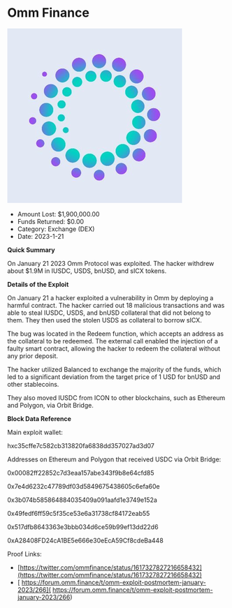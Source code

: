 # Omm Finance
![Omm Finance](/rektimages/Omm-Finance.png)
- Amount Lost: $1,900,000.00
- Funds Returned: $0.00
- Category: Exchange (DEX)
- Date: 2023-1-21

**Quick Summary**

On January 21 2023 Omm Protocol was exploited. The hacker withdrew about $1.9M in IUSDC, USDS, bnUSD, and sICX tokens. 

  


 **Details of the Exploit**

On January 21 a hacker exploited a vulnerability in Omm by deploying a harmful contract. The hacker carried out 18 malicious transactions and was able to steal IUSDC, USDS, and bnUSD collateral that did not belong to them. They then used the stolen USDS as collateral to borrow sICX.

  


The bug was located in the Redeem function, which accepts an address as the collateral to be redeemed. The external call enabled the injection of a faulty smart contract, allowing the hacker to redeem the collateral without any prior deposit.

  


The hacker utilized Balanced to exchange the majority of the funds, which led to a significant deviation from the target price of 1 USD for bnUSD and other stablecoins.

  


They also moved IUSDC from ICON to other blockchains, such as Ethereum and Polygon, via Orbit Bridge.

  


 **Block Data Reference**

Main exploit wallet: 

hxc35cffe7c582cb313820fa6838dd357027ad3d07

  


Addresses on Ethereum and Polygon that received USDC via Orbit Bridge:

0x00082ff22852c7d3eaa157abe343f9b8e64cfd85

0x7e4d6232c47789df03d5849675438605c6efa60e

0x3b074b585864884035409a091aafd1e3749e152a

0x49fedf6ff59c5f35ce53e6a31738cf84172eab55

0x517dfb8643363e3bbb034d6ce59b99ef13dd22d6

0xA28408FD24cA1BE5e666e30eEcA59Cf8cdeBa448


Proof Links:
- [https://twitter.com/ommfinance/status/1617327827216658432](https://twitter.com/ommfinance/status/1617327827216658432)
- [ https://forum.omm.finance/t/omm-exploit-postmortem-january-2023/266]( https://forum.omm.finance/t/omm-exploit-postmortem-january-2023/266)


